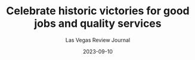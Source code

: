 ---
title: 'Celebrate historic victories for good jobs and quality services'
featuredImg: '/post_imgs/2023/homecare-1.png'
type: 'News Article'
url: 'https://www.reviewjournal.com/business/nevada-workers-in-growing-health-care-industry-are-unionizing-2896793/'
excerpt: Home care workers across Nevada are using Labor Day to celebrate a recent, successful push to unionize, with an estimated 1,000 workers who have joined or are voting to join a health care union that already helped it score a new minimum wage requirement earlier this summer, SEIU Local 1107 said.
date: 2023-09-10
author: Las Vegas Review Journal
---